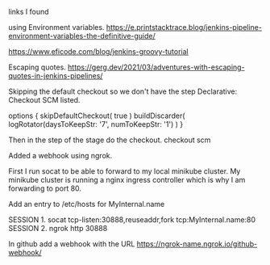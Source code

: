 links I found

using Environment variables.
  https://e.printstacktrace.blog/jenkins-pipeline-environment-variables-the-definitive-guide/

  https://www.eficode.com/blog/jenkins-groovy-tutorial

Escaping quotes.
  https://gerg.dev/2021/03/adventures-with-escaping-quotes-in-jenkins-pipelines/



Skipping the default checkout so we don't have the step 
  Declarative: Checkout SCM  listed.

options {
    skipDefaultCheckout( true ) 
    buildDiscarder( logRotator(daysToKeepStr: '7', numToKeepStr: '1') )
}

Then in the step of the stage do the checkout.
checkout scm


Added a webhook using ngrok.

First I run socat to be able to forward to my local minikube cluster. 
My minikube cluster is running a nginx ingress controller which is why 
I am forwarding to port 80.

Add an entry to /etc/hosts for
MyInternal.name

SESSION 1. socat tcp-listen:30888,reuseaddr,fork tcp:MyInternal.name:80
SESSION 2. ngrok http 30888

In github add a webhook with the URL
https://ngrok-name.ngrok.io/github-webhook/
